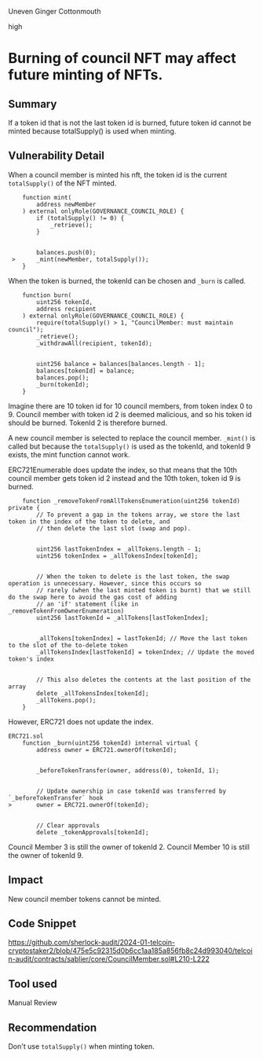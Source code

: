 Uneven Ginger Cottonmouth

high

# Burning of council NFT may affect future minting of NFTs.

## Summary

If a token id that is not the last token id is burned, future token id cannot be minted because totalSupply() is used when minting.

## Vulnerability Detail

When a council member is minted his nft, the token id is the current `totalSupply()` of the NFT minted.

```solidity
    function mint(
        address newMember
    ) external onlyRole(GOVERNANCE_COUNCIL_ROLE) {
        if (totalSupply() != 0) {
            _retrieve();
        }


        balances.push(0);
 >      _mint(newMember, totalSupply());
    }
```

When the token is burned, the tokenId can be chosen and `_burn` is called.

```solidity
    function burn(
        uint256 tokenId,
        address recipient
    ) external onlyRole(GOVERNANCE_COUNCIL_ROLE) {
        require(totalSupply() > 1, "CouncilMember: must maintain council");
        _retrieve();
        _withdrawAll(recipient, tokenId);


        uint256 balance = balances[balances.length - 1];
        balances[tokenId] = balance;
        balances.pop();
        _burn(tokenId);
    }
```

Imagine there are 10 token id for 10 council members, from token index 0 to 9. Council member with token id 2 is deemed malicious, and so his token id should be burned. TokenId 2 is therefore burned.

A new council member is selected to replace the council member. `_mint()` is called but because the `totalSupply()` is used as the tokenId, and tokenId 9 exists, the mint function cannot work.

ERC721Enumerable does update the index, so that means that the 10th council member gets token id 2 instead and the 10th token, token id 9 is burned.

```solidity
    function _removeTokenFromAllTokensEnumeration(uint256 tokenId) private {
        // To prevent a gap in the tokens array, we store the last token in the index of the token to delete, and
        // then delete the last slot (swap and pop).


        uint256 lastTokenIndex = _allTokens.length - 1;
        uint256 tokenIndex = _allTokensIndex[tokenId];


        // When the token to delete is the last token, the swap operation is unnecessary. However, since this occurs so
        // rarely (when the last minted token is burnt) that we still do the swap here to avoid the gas cost of adding
        // an 'if' statement (like in _removeTokenFromOwnerEnumeration)
        uint256 lastTokenId = _allTokens[lastTokenIndex];


        _allTokens[tokenIndex] = lastTokenId; // Move the last token to the slot of the to-delete token
        _allTokensIndex[lastTokenId] = tokenIndex; // Update the moved token's index


        // This also deletes the contents at the last position of the array
        delete _allTokensIndex[tokenId];
        _allTokens.pop();
    }
```

However, ERC721 does not update the index.

```solidity
ERC721.sol
    function _burn(uint256 tokenId) internal virtual {
        address owner = ERC721.ownerOf(tokenId);


        _beforeTokenTransfer(owner, address(0), tokenId, 1);


        // Update ownership in case tokenId was transferred by `_beforeTokenTransfer` hook
>       owner = ERC721.ownerOf(tokenId);


        // Clear approvals
        delete _tokenApprovals[tokenId];
```

Council Member 3 is still the owner of tokenId 2. Council Member 10 is still the owner of tokenId 9.


## Impact

New council member tokens cannot be minted.

## Code Snippet

https://github.com/sherlock-audit/2024-01-telcoin-cryptostaker2/blob/475e5c92315d0b6cc1aa185a856fb8c24d993040/telcoin-audit/contracts/sablier/core/CouncilMember.sol#L210-L222

## Tool used

Manual Review

## Recommendation

Don't use `totalSupply()` when minting token.
